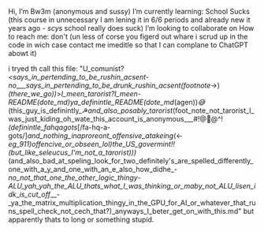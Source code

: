 Hi, I’m Bw3m    (anonymous and sussy)
I’m currently learning: School Sucks (this course in unnecessary I am lening it in 6/6 periods and already new it years ago - *scys* school really does suck)
I’m looking to collaborate on 
How to reach me:  don't (un less of corse you figerd out whare i scrud up in the code in wich case contact me imeditle so that I can complane to ChatGPT abowt it)

i tryed th call this file:
    "U_comunist?_<_says_in_pertending_to_be_rushin_acsent_-_no___says_in_pertending_to_be_drunk_rushin_acsent_(footnote_->)_(there_we_go))_>_I_meen_tarorist?_I_meen_-_README_(dote_md)_ya_definintle_README_(dote_md_(agen))_😅_(this_guy_is_definintly_☭_and_also_posably_tarorist_(foot_note_not_tarorist_I_was_just_kiding_oh_wate_this_account_is_anonymous___#$!@🤬@$^!_(definintle_fahqagots_[/fa-hq-a-gots/]_and_nothing_inaproreont_offensive_atakeing_(<-_eg_911)_offencive_or_obseen_lol)_the_US_govermint_!!_(but_like_seleucus_I'm_not_a_tarorist)))_(and_also_bad_at_speling_look_for_two_definitely's_are_spelled_differently_one_with_a_y_and_one_with_an_e_also_how_didhe_-_no_not_that_one_the_other_logic_thingy_-_ALU_yah_yah_the_ALU_thats_what_I_was_thinking_or_maby_not_ALU_lisen_idk__*is_cut_off*__-_ya_the_matrix_multiplication_thingy_in_the_GPU_for_AI_or_whatever_that_runs_spell_check_not_cech_that?)_anyways_I_beter_get_on_with_this.md"
but apparently thats to long or something stupid.
